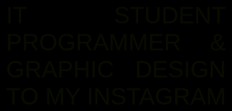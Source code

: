 <style>
  :root {
    --g1: #AEFF00;
    --g2: #44E349;
    --g3: #00D6BA;
    --f1: #FFD414;
    --f2: #FF9100;
    --f3: #FF00E6;
}

html {
    background-color: black;
}

@keyframes background-pan {
    from {
        background-position: 0% center;
    }
    to {
        background-position: -200% center;
    }
}

@keyframes reveal {
    0% {
        opacity: 0%;
        transform: translateY(100%);
    }
    75% {
        opacity: 100%;
        transform: translateY(-0%);
    }
}

body::-webkit-scrollbar {
    display: none;
}

body {
    display: flex;
    background-color: black;
    height: 100vh;
    justify-content: center;
    align-items: center;
    user-select: none;
}

#text {
    animation: reveal 1s ease forwards;
}
  
.line {
    display: flex;
    justify-content: space-between;
}
  
.word {
    text-decoration: none;
    font-size: 5vw;
    font-family: "Rubik", sans-serif;
    margin: 0rem; 
    text-transform: uppercase;
    transition: 0.5s;
}

.line p, .line a{
    display: inline-block;
    color: #AEFF00;
    position: relative;
    z-index: 1;
}

p .cover, a .cover {
    width: 0%;
    height: 93%;
    position: absolute;
    top: 0;
    left: 0;
    background: rgb(174, 255, 0);
    z-index: -1;
    transition: 0.5s;
}

#text:has(.y:hover) .word:not(.y:hover){
    color: rgb(174, 255, 0);
    opacity: 0.2;
    transition: 0.5s;
}

.magic:hover {
    animation: background-pan 4s linear infinite;
    background: linear-gradient( 
        to right,
        var(--g1),
        var(--g1),
        var(--g1),
        var(--g2),
        var(--g3),
        var(--f1),
        var(--f2),
        var(--f3),
        var(--f2),
        var(--f1),
        var(--g2),
        var(--g1),
        var(--g1));
    background-size: 200%;
    -webkit-background-clip: text;
    -webkit-text-fill-color: transparent;
    white-space: nowrap;
}

#text:has(.x:hover) .word:not(.y:hover) .cover{
    width: 100%;
}
</style>

<div id="text">
  <div class="line x">
    <p class="word y"><span class="cover"></span>IT</p>
    <p class="word y"><span class="cover"></span>Student</p>
  </div>
  <div class="line x">
    <p class="word y"><span class="cover"></span>Programmer</p>
    <p class="word y"><span class="cover"></span>&</p>
  </div>
  <div class="line x">
    <p class="word y"><span class="cover"></span>Graphic</p>
    <p class="word y"><span class="cover"></span>Design</p>
  </div>
  <div class="line x">
    <a class="word y" href="https://www.instagram.com/leonardo.djp/" target="_blank">
      <span class="magic"><span class="cover"></span>To My Instagram</span>
    </a>
  </div>
</div>
